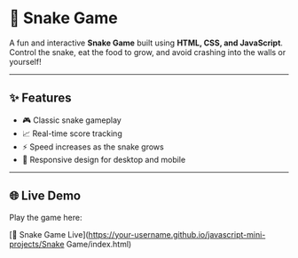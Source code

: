 # 🐍 Snake Game  

A fun and interactive **Snake Game** built using **HTML, CSS, and JavaScript**.  
Control the snake, eat the food to grow, and avoid crashing into the walls or yourself!  

---

## ✨ Features  

- 🎮 Classic snake gameplay  
- 📈 Real-time score tracking  
- ⚡ Speed increases as the snake grows  
- 📱 Responsive design for desktop and mobile  

---

## 🌐 Live Demo  

Play the game here:  

[🐍 Snake Game Live](https://your-username.github.io/javascript-mini-projects/Snake Game/index.html)  

